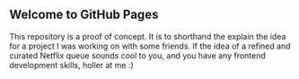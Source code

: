 ## Welcome to GitHub Pages

This repository is a proof of concept. It is to shorthand the explain the idea for a project I was working on with some friends. If the idea of a refined and curated Netflix queue sounds cool to you, and you have any frontend development skills, holler at me :)
